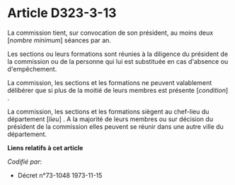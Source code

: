 # Article D323-3-13

La commission tient, sur convocation de son président, au moins deux [*nombre minimum*] séances par an.

Les sections ou leurs formations sont réunies à la diligence du président de la commission ou de la personne qui lui est
substituée en cas d'absence ou d'empêchement.

La commission, les sections et les formations ne peuvent valablement délibérer que si plus de la moitié de leurs membres est
présente [*condition*] .

La commission, les sections et les formations siègent au chef-lieu du département [*lieu*] . A la majorité de leurs membres
ou sur décision du président de la commission elles peuvent se réunir dans une autre ville du département.

**Liens relatifs à cet article**

_Codifié par_:

  - Décret n°73-1048 1973-11-15
